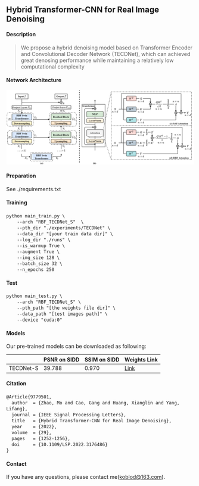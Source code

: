 ## Hybrid Transformer-CNN for Real Image Denoising

#### Description

> We propose a hybrid denoising model based on Transformer Encoder and Convolutional Decoder
> Network (TECDNet), which can achieved great denosing performance while maintaining a relatively low computational complexity

#### Network Architecture

![](fig/Fig-1.png)

#### Preparation

See ./requirements.txt

#### Training

```
python main_train.py \
	--arch "RBF_TECDNet_S"  \
	--pth_dir "./experiments/TECDNet" \ 
	--data_dir "[your train data dir]" \ 
	--log_dir "./runs" \
	--is_warmup True \ 
	--augment True \
	--img_size 128 \
	--batch_size 32 \
	--n_epochs 250
```

#### Test

```
python main_test.py \
	--arch "RBF_TECDNet_S" \
	--pth_path "[the weights file dir]" \
	--data_path "[test images path]" \
	--device "cuda:0"
```

#### Models

Our pre-trained models can be downloaded as following:

|           | PSNR on SIDD | SSIM on SIDD | Weights Link |
| --------- | ------------ | ------------ | ------------ |
| TECDNet-S | 39.788       | 0.970        | [Link](https://drive.google.com/file/d/1gxal8QidK-KkG2K9YWSu3TmAo6ORoe9Y/view?usp=sharing)     |

#### Citation

```
@Article{9779501,
  author  = {Zhao, Mo and Cao, Gang and Huang, Xianglin and Yang, Lifang},
  journal = {IEEE Signal Processing Letters}, 
  title   = {Hybrid Transformer-CNN for Real Image Denoising}, 
  year    = {2022},
  volume  = {29},
  pages   = {1252-1256},
  doi     = {10.1109/LSP.2022.3176486}
}
```

#### Contact

If you have any questions, please contact me(koblod@163.com).